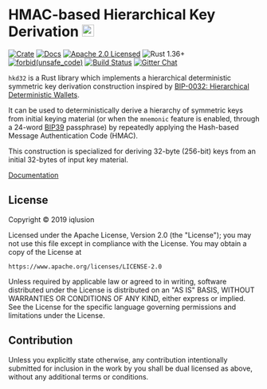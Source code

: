 # HMAC-based Hierarchical Key Derivation <a href="https://www.iqlusion.io"><img src="https://storage.googleapis.com/iqlusion-production-web/img/logo/iqlusion-rings-sm.png" alt="iqlusion" width="24" height="24"></a>


[![Crate][crate-image]][crate-link]
[![Docs][docs-image]][docs-link]
[![Apache 2.0 Licensed][license-image]][license-link]
![Rust 1.36+][rustc-image]
[![forbid(unsafe_code)][unsafe-image]][unsafe-link]
[![Build Status][build-image]][build-link]
[![Gitter Chat][gitter-image]][gitter-link]

`hkd32` is a Rust library which implements a hierarchical deterministic
symmetric key derivation construction inspired by
[BIP-0032: Hierarchical Deterministic Wallets][bip32].

It can be used to deterministically derive a hierarchy of symmetric keys
from initial keying material (or when the `mnemonic` feature is enabled,
through a 24-word [BIP39] passphrase) by repeatedly applying the
Hash-based Message Authentication Code (HMAC).

This construction is specialized for deriving 32-byte (256-bit) keys from
an initial 32-bytes of input key material.

[Documentation][docs-link]

## License

Copyright © 2019 iqlusion

Licensed under the Apache License, Version 2.0 (the "License");
you may not use this file except in compliance with the License.
You may obtain a copy of the License at

    https://www.apache.org/licenses/LICENSE-2.0

Unless required by applicable law or agreed to in writing, software
distributed under the License is distributed on an "AS IS" BASIS,
WITHOUT WARRANTIES OR CONDITIONS OF ANY KIND, either express or implied.
See the License for the specific language governing permissions and
limitations under the License.

## Contribution

Unless you explicitly state otherwise, any contribution intentionally
submitted for inclusion in the work by you shall be dual licensed as above,
without any additional terms or conditions.

[//]: # (badges)

[crate-image]: https://img.shields.io/crates/v/hkd32.svg
[crate-link]: https://crates.io/crates/hkd32
[docs-image]: https://docs.rs/hkd32/badge.svg
[docs-link]: https://docs.rs/hkd32/
[license-image]: https://img.shields.io/badge/license-Apache2.0/MIT-blue.svg
[license-link]: https://github.com/iqlusioninc/crates/blob/master/LICENSE
[rustc-image]: https://img.shields.io/badge/rustc-1.36+-blue.svg
[unsafe-image]: https://img.shields.io/badge/unsafe-forbidden-success.svg
[unsafe-link]: https://internals.rust-lang.org/t/disabling-unsafe-by-default/7988
[build-image]: https://travis-ci.com/iqlusioninc/crates.svg?branch=develop
[build-link]: https://travis-ci.com/iqlusioninc/crates/
[gitter-image]: https://badges.gitter.im/iqlusioninc/community.svg
[gitter-link]: https://gitter.im/iqlusioninc/community

[//]: # (general links)

[bip32]: https://github.com/bitcoin/bips/blob/master/bip-0032.mediawiki
[bip39]: https://github.com/bitcoin/bips/blob/master/bip-0039.mediawiki
